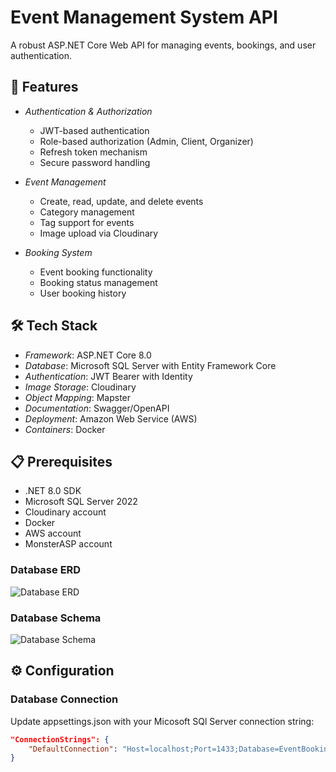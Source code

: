 # Event Management System API

A robust ASP.NET Core Web API for managing events, bookings, and user authentication.

## 🚀 Features

- *Authentication & Authorization*
  - JWT-based authentication
  - Role-based authorization (Admin, Client, Organizer)
  - Refresh token mechanism
  - Secure password handling

- *Event Management*
  - Create, read, update, and delete events
  - Category management
  - Tag support for events
  - Image upload via Cloudinary

- *Booking System*
  - Event booking functionality
  - Booking status management
  - User booking history

## 🛠️ Tech Stack

- *Framework*: ASP.NET Core 8.0
- *Database*: Microsoft SQL Server with Entity Framework Core
- *Authentication*: JWT Bearer with Identity
- *Image Storage*: Cloudinary
- *Object Mapping*: Mapster
- *Documentation*: Swagger/OpenAPI
- *Deployment*: Amazon Web Service (AWS)
- *Containers*: Docker


## 📋 Prerequisites

- .NET 8.0 SDK
- Microsoft SQL Server 2022
- Cloudinary account
- Docker
- AWS account
- MonsterASP account


### Database ERD
![Database ERD](images/ERD)

### Database Schema
![Database Schema](images/Schema)

## ⚙️ Configuration

### Database Connection
Update appsettings.json with your Micosoft SQl Server connection string:

```json
"ConnectionStrings": {
    "DefaultConnection": "Host=localhost;Port=1433;Database=EventBookingSystem;Username=your_username;Password=your_password"
}




